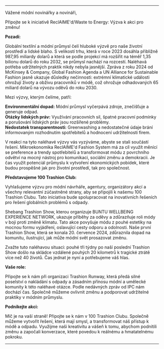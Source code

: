 ---

Vážené módní novinářky a novináři,

Připojte se k iniciativě ReclAIME'd/Waste to Energy: Výzva k akci pro změnu!

**Pozadí:**

Globální textilní a módní průmysl čelí hluboké výzvě pro naše životní prostředí a lidské blaho. S velikostí trhu, která v roce 2023 dosáhla přibližně 987,95 miliardy dolarů a která se podle projekcí má rozšířit na téměř 1,35 bilionu dolarů do roku 2032, se průmysl nachází na rozcestí. Naléhavá potřeba udržitelných praktik nikdy nebyla jasnější. Zpráva z roku 2024 od McKinsey & Company, Global Fashion Agenda a UN Alliance for Sustainable Fashion jasně ukazuje důsledky nečinnosti: extrémní klimatické události ohrožují životy a obživu pracovníků v módě, což ohrožuje odhadovaných 65 miliard dolarů na vývozu oděvů do roku 2030.

Mezi výzvy, kterým čelíme, patří:

**Environmentální dopad:** Módní průmysl vyčerpává zdroje, znečišťuje a generuje odpad.  
**Otázky lidských práv:** Využívání pracovních sil, špatné pracovní podmínky a porušování lidských práv jsou rozšířené problémy.  
**Nedostatek transparentnosti:** Greenwashing a nedostatečné údaje brání informovaným rozhodnutím spotřebitelů a hodnocení udržitelnosti firem.

V reakci na tyto naléhavé výzvy vás vyzýváme, abyste se stali součástí řešení. Mikroekonomika ReclAIME'd Fashion System má za cíl využít měnící se preference a trendy spotřebitelů a transformovat módu z povrchního odvětví na mocný nástroj pro komunikaci, sociální změnu a demokracii. Je čas využít potenciál průmyslu k vytvoření ekonomických pobídek, které budou prospěšné jak pro životní prostředí, tak pro společnost.

**Představujeme 100 Trashion Club:**

Vyhlašujeme výzvu pro módní návrháře, agentury, organizátory akcí a všechny relevantní zúčastněné strany, aby se připojili k našemu 100 Trashion Clubu. Tato iniciativa bude spolupracovat na inovativních řešeních pro řešení globálních problémů s odpady.

Shebang Trashion Show, kterou organizuje BUNTU WELLBEING EXPERIENCE NETWORK, ukazuje příběhy za oděvy a zdůrazňuje roli módy v boji proti změně klimatu. Tato akce povyšuje módu z pouhé estetiky na mocnou formu vyjádření, oslavující cesty odporu a odolnosti. Naše první Trashion Show, která se konala 20. července 2024, zdůraznila dopad na komunitu, ilustrující, jak může módní svět prosazovat změnu.

Zvažte tuto naléhavou situaci: pouhé tři týdny po naší poslední Trashion Show došlo na skládce vzdálené pouhých 20 kilometrů k tragické ztrátě více než 40 životů. Čas jednat je nyní a potřebujeme váš hlas.

**Vaše role:**

Připojte se k nám při organizaci Trashion Runway, která předá silné poselství o nakládání s odpady a zásadním přínosu módní a umělecké komunity k této naléhavé otázce. Podle nedávných zpráv od IPC nám dochází čas. Společně můžeme ovlivnit změnu a podporovat udržitelné praktiky v módním průmyslu.

**Podnikejte akci:**

Míč je na vaší straně! Připojte se k nám v 100 Trashion Clubu. Společně můžeme vytvořit řešení, která mají smysl, a transformovat náš přístup k módě a odpadu. Využijme naši kreativitu a vášeň k tomu, abychom podnítili změnu a započali konverzace, které povedou k reálnému a hmatatelnému pokroku.

---